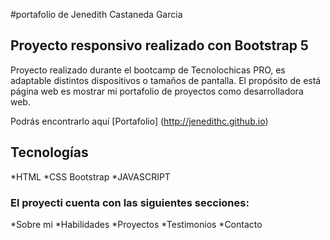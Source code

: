 #portafolio de Jenedith Castaneda Garcia
## Proyecto responsivo realizado con Bootstrap 5

Proyecto realizado durante el bootcamp de Tecnolochicas PRO, es adaptable  distintos dispositivos o tamaños de pantalla.
El propósito de está página web es mostrar mi portafolio de proyectos como desarrolladora web.

Podrás encontrarlo aquí [Portafolio]
(http://jenedithc.github.io)

## Tecnologías

*HTML
*CSS
Bootstrap
*JAVASCRIPT

### El proyecti cuenta con las siguientes secciones:

*Sobre mi
*Habilidades
*Proyectos
*Testimonios
*Contacto